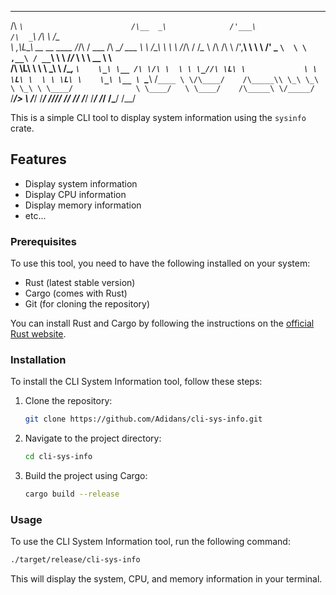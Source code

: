 
 ____                           ______                 ___                      ____       __         ______
/\  _`\                        /\__  _\              /'___\                    /\  _`\    /\ \       /\__  _\
\ \,\L\_\    __  __      ____  \/_/\ \/      ___    /\ \__/   ___              \ \ \/\_\  \ \ \      \/_/\ \/
 \/_\__ \   /\ \/\ \    /',__\    \ \ \    /' _ `\  \ \ ,__\ / __`\             \ \ \/_/_  \ \ \  __    \ \ \
   /\ \L\ \ \ \ \_\ \  /\__, `\    \_\ \__ /\ \/\ \  \ \ \_//\ \L\ \             \ \ \L\ \  \ \ \L\ \    \_\ \__
   \ `\____\ \/`____ \ \/\____/    /\_____\\ \_\ \_\  \ \_\ \ \____/              \ \____/   \ \____/    /\_____\
    \/_____/  `/___/> \ \/___/     \/_____/ \/_/\/_/   \/_/  \/___/                \/___/     \/___/     \/_____/
                 /\___/
                 \/__/


This is a simple CLI tool to display system information using the `sysinfo` crate.

## Features

- Display system information
- Display CPU information
- Display memory information
- etc...

### Prerequisites

To use this tool, you need to have the following installed on your system:

- Rust (latest stable version)
- Cargo (comes with Rust)
- Git (for cloning the repository)

You can install Rust and Cargo by following the instructions on the [official Rust website](https://www.rust-lang.org/learn/get-started).

### Installation

To install the CLI System Information tool, follow these steps:

1. Clone the repository:

   ```sh
   git clone https://github.com/Adidans/cli-sys-info.git
   ```

2. Navigate to the project directory:

   ```sh
   cd cli-sys-info
   ```

3. Build the project using Cargo:

   ```sh
   cargo build --release
   ```

### Usage

To use the CLI System Information tool, run the following command:

```sh
./target/release/cli-sys-info
```

This will display the system, CPU, and memory information in your terminal.

